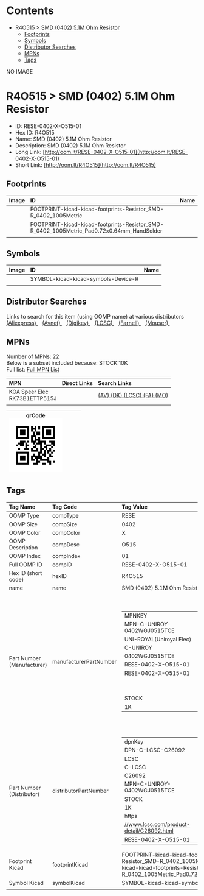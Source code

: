 



Contents
========

* [R4O515 > SMD (0402) 5.1M Ohm Resistor](#r4o515--smd-0402-51m-ohm-resistor)
	* [Footprints](#footprints)
	* [Symbols](#symbols)
	* [Distributor Searches](#distributor-searches)
	* [MPNs](#mpns)
	* [Tags](#tags)
  
NO IMAGE  
# R4O515 > SMD (0402) 5.1M Ohm Resistor

- ID: RESE-0402-X-O515-01
- Hex ID: R4O515
- Name: SMD (0402) 5.1M Ohm Resistor
- Description: SMD (0402) 5.1M Ohm Resistor
- Long Link: [http://oom.lt/RESE-0402-X-O515-01](http://oom.lt/RESE-0402-X-O515-01)
- Short Link: [http://oom.lt/R4O515](http://oom.lt/R4O515)

## Footprints
  

|Image|ID|Name|
| :--- | :--- | :--- |
||FOOTPRINT-kicad-kicad-footprints-Resistor_SMD-R_0402_1005Metric||
||FOOTPRINT-kicad-kicad-footprints-Resistor_SMD-R_0402_1005Metric_Pad0.72x0.64mm_HandSolder||
||||

## Symbols
  

|Image|ID|Name|
| :--- | :--- | :--- |
|![]()|SYMBOL-kicad-kicad-symbols-Device-R||
||||

## Distributor Searches
  
Links to search for this item (using OOMP name) at various distributors  
[(Aliexpress) ](https://www.aliexpress.com/wholesale?SearchText=1117SMD+0402+5.1M+Ohm+Resistor)&nbsp;&nbsp;&nbsp;[(Avnet) ](https://www.avnet.com/shop/us/search/SMD+0402+5.1M+Ohm+Resistor)&nbsp;&nbsp;&nbsp;[(Digikey) ](https://www.digikey.co.uk/en/products/result?s=SMD+0402+5.1M+Ohm+Resistor)&nbsp;&nbsp;&nbsp;[(LCSC) ](https://www.lcsc.com/search?q=SMD+0402+5.1M+Ohm+Resistor)&nbsp;&nbsp;&nbsp;[(Farnell) ](https://uk.farnell.com/search?st=SMD+0402+5.1M+Ohm+Resistor)&nbsp;&nbsp;&nbsp;[(Mouser) ](https://www.mouser.com/c/?q=SMD+0402+5.1M+Ohm+Resistor)&nbsp;&nbsp;&nbsp;
## MPNs
  
Number of MPNs: 22<br>Below is a subset included because: STOCK:10K <br>Full list: [Full MPN List](MPNLIST.md)  

|MPN|Direct Links|Search Links|
| :--- | :--- | :--- |
|KOA Speer Elec<br>RK73B1ETTP515J||[(AV) ](https://www.avnet.com/shop/us/search/RK73B1ETTP515J)[(DK) ](https://www.digikey.co.uk/products/en?keywords=RK73B1ETTP515J)[(LCSC) ](https://www.lcsc.com/search?q=RK73B1ETTP515J)[(FA) ](https://uk.farnell.com/search?st=RK73B1ETTP515J)[(MO) ](https://www.mouser.com/c/?q=RK73B1ETTP515J)|
||||
  

|qrCode<br>[![](https://raw.githubusercontent.com/oomlout/oomlout_OOMP_parts_V2/main/RESE/0402/X/O515/01/qrCode_140.png)](https://github.com/oomlout/oomlout_OOMP_parts_V2/tree/main/RESE/0402/X/O515/01/qrCode.png)||||
| :---: | :---: | :---: | :---: |

## Tags
  

|Tag Name|Tag Code|Tag Value|
| :--- | :--- | :--- |
|OOMP Type|oompType|RESE|
|OOMP Size|oompSize|0402|
|OOMP Color|oompColor|X|
|OOMP Description|oompDesc|O515|
|OOMP Index|oompIndex|01|
|Full OOMP ID|oompID|RESE-0402-X-O515-01|
|Hex ID (short code)|hexID|R4O515|
|name|name|SMD (0402) 5.1M Ohm Resistor|
|Part Number (Manufacturer)|manufacturerPartNumber|<table><tr><td>MPNKEY</td></tr><tr><td> MPN-C-UNIROY-0402WGJ0515TCE</td><td> MANUFACTURER</td></tr><tr><td> UNI-ROYAL(Uniroyal Elec)</td><td> MANUCODE</td></tr><tr><td> C-UNIROY</td><td> MPN</td></tr><tr><td> 0402WGJ0515TCE</td><td> OOMPIDPARTIAL</td></tr><tr><td> RESE-0402-X-O515-01</td><td> OOMPID</td></tr><tr><td> RESE-0402-X-O515-01</td><td> LINK</td></tr><tr><td> </td><td> DESCRIPTION</td></tr><tr><td> </td><td> TAGS</td></tr><tr><td> STOCK</td></tr><tr><td>1K</td></tr></table></td><td> <table><tr><td>MPNKEY</td></tr><tr><td> MPN-C-LIZELE-CR0402JF0515G</td><td> MANUFACTURER</td></tr><tr><td> LIZ Elec</td><td> MANUCODE</td></tr><tr><td> C-LIZELE</td><td> MPN</td></tr><tr><td> CR0402JF0515G</td><td> OOMPIDPARTIAL</td></tr><tr><td> RESE-0402-X-O515-01</td><td> OOMPID</td></tr><tr><td> RESE-0402-X-O515-01</td><td> LINK</td></tr><tr><td> </td><td> DESCRIPTION</td></tr><tr><td> </td><td> TAGS</td></tr><tr><td> </td></tr></table></td><td> <table><tr><td>MPNKEY</td></tr><tr><td> MPN-C-RALEC-RTT02515JTH</td><td> MANUFACTURER</td></tr><tr><td> RALEC</td><td> MANUCODE</td></tr><tr><td> C-RALEC</td><td> MPN</td></tr><tr><td> RTT02515JTH</td><td> OOMPIDPARTIAL</td></tr><tr><td> RESE-0402-X-O515-01</td><td> OOMPID</td></tr><tr><td> RESE-0402-X-O515-01</td><td> LINK</td></tr><tr><td> </td><td> DESCRIPTION</td></tr><tr><td> </td><td> TAGS</td></tr><tr><td> STOCK</td></tr><tr><td>1K</td></tr></table></td><td> <table><tr><td>MPNKEY</td></tr><tr><td> MPN-C-KOASPE-RK73B1ETTP515J</td><td> MANUFACTURER</td></tr><tr><td> KOA Speer Elec</td><td> MANUCODE</td></tr><tr><td> C-KOASPE</td><td> MPN</td></tr><tr><td> RK73B1ETTP515J</td><td> OOMPIDPARTIAL</td></tr><tr><td> RESE-0402-X-O515-01</td><td> OOMPID</td></tr><tr><td> RESE-0402-X-O515-01</td><td> LINK</td></tr><tr><td> </td><td> DESCRIPTION</td></tr><tr><td> </td><td> TAGS</td></tr><tr><td> STOCK</td></tr><tr><td>10K</td></tr></table></td><td> <table><tr><td>MPNKEY</td></tr><tr><td> MPN-C-YAGEO-RC0402JR-075M1L</td><td> MANUFACTURER</td></tr><tr><td> YAGEO</td><td> MANUCODE</td></tr><tr><td> C-YAGEO</td><td> MPN</td></tr><tr><td> RC0402JR-075M1L</td><td> OOMPIDPARTIAL</td></tr><tr><td> RESE-0402-X-O515-01</td><td> OOMPID</td></tr><tr><td> RESE-0402-X-O515-01</td><td> LINK</td></tr><tr><td> </td><td> DESCRIPTION</td></tr><tr><td> </td><td> TAGS</td></tr><tr><td> </td></tr></table></td><td> <table><tr><td>MPNKEY</td></tr><tr><td> MPN-C-YAGEO-RC0402FR-075M1L</td><td> MANUFACTURER</td></tr><tr><td> YAGEO</td><td> MANUCODE</td></tr><tr><td> C-YAGEO</td><td> MPN</td></tr><tr><td> RC0402FR-075M1L</td><td> OOMPIDPARTIAL</td></tr><tr><td> RESE-0402-X-O515-01</td><td> OOMPID</td></tr><tr><td> RESE-0402-X-O515-01</td><td> LINK</td></tr><tr><td> </td><td> DESCRIPTION</td></tr><tr><td> </td><td> TAGS</td></tr><tr><td> </td></tr></table></td><td> <table><tr><td>MPNKEY</td></tr><tr><td> MPN-C-RALEC-RTT025104FTH</td><td> MANUFACTURER</td></tr><tr><td> RALEC</td><td> MANUCODE</td></tr><tr><td> C-RALEC</td><td> MPN</td></tr><tr><td> RTT025104FTH</td><td> OOMPIDPARTIAL</td></tr><tr><td> RESE-0402-X-O515-01</td><td> OOMPID</td></tr><tr><td> RESE-0402-X-O515-01</td><td> LINK</td></tr><tr><td> </td><td> DESCRIPTION</td></tr><tr><td> </td><td> TAGS</td></tr><tr><td> STOCK</td></tr><tr><td>1K</td></tr></table></td><td> <table><tr><td>MPNKEY</td></tr><tr><td> MPN-C-TAITEC-RM04FTN5104</td><td> MANUFACTURER</td></tr><tr><td> TA-I Tech</td><td> MANUCODE</td></tr><tr><td> C-TAITEC</td><td> MPN</td></tr><tr><td> RM04FTN5104</td><td> OOMPIDPARTIAL</td></tr><tr><td> RESE-0402-X-O515-01</td><td> OOMPID</td></tr><tr><td> RESE-0402-X-O515-01</td><td> LINK</td></tr><tr><td> </td><td> DESCRIPTION</td></tr><tr><td> </td><td> TAGS</td></tr><tr><td> STOCK</td></tr><tr><td>1K</td></tr></table></td><td> <table><tr><td>MPNKEY</td></tr><tr><td> MPN-C-YAGEO-AC0402FR-075M1L</td><td> MANUFACTURER</td></tr><tr><td> YAGEO</td><td> MANUCODE</td></tr><tr><td> C-YAGEO</td><td> MPN</td></tr><tr><td> AC0402FR-075M1L</td><td> OOMPIDPARTIAL</td></tr><tr><td> RESE-0402-X-O515-01</td><td> OOMPID</td></tr><tr><td> RESE-0402-X-O515-01</td><td> LINK</td></tr><tr><td> </td><td> DESCRIPTION</td></tr><tr><td> </td><td> TAGS</td></tr><tr><td> STOCK</td></tr><tr><td>1K</td></tr></table></td><td> <table><tr><td>MPNKEY</td></tr><tr><td> MPN-C-YAGEO-AC0402JR-075M1L</td><td> MANUFACTURER</td></tr><tr><td> YAGEO</td><td> MANUCODE</td></tr><tr><td> C-YAGEO</td><td> MPN</td></tr><tr><td> AC0402JR-075M1L</td><td> OOMPIDPARTIAL</td></tr><tr><td> RESE-0402-X-O515-01</td><td> OOMPID</td></tr><tr><td> RESE-0402-X-O515-01</td><td> LINK</td></tr><tr><td> </td><td> DESCRIPTION</td></tr><tr><td> </td><td> TAGS</td></tr><tr><td> STOCK</td></tr><tr><td>1K</td></tr></table></td><td> <table><tr><td>MPNKEY</td></tr><tr><td> MPN-C-TYOHM-RMC04025.1M1%N</td><td> MANUFACTURER</td></tr><tr><td> TyoHM</td><td> MANUCODE</td></tr><tr><td> C-TYOHM</td><td> MPN</td></tr><tr><td> RMC04025.1M1%N</td><td> OOMPIDPARTIAL</td></tr><tr><td> RESE-0402-X-O515-01</td><td> OOMPID</td></tr><tr><td> RESE-0402-X-O515-01</td><td> LINK</td></tr><tr><td> </td><td> DESCRIPTION</td></tr><tr><td> </td><td> TAGS</td></tr><tr><td> STOCK</td></tr><tr><td>1K</td></tr></table></td><td> <table><tr><td>MPNKEY</td></tr><tr><td> MPN-C-UNIROY-0402WGF5104TCE</td><td> MANUFACTURER</td></tr><tr><td> UNI-ROYAL(Uniroyal Elec)</td><td> MANUCODE</td></tr><tr><td> C-UNIROY</td><td> MPN</td></tr><tr><td> 0402WGF5104TCE</td><td> OOMPIDPARTIAL</td></tr><tr><td> RESE-0402-X-O515-01</td><td> OOMPID</td></tr><tr><td> RESE-0402-X-O515-01</td><td> LINK</td></tr><tr><td> </td><td> DESCRIPTION</td></tr><tr><td> </td><td> TAGS</td></tr><tr><td> STOCK</td></tr><tr><td>1K</td></tr></table></td><td> <table><tr><td>MPNKEY</td></tr><tr><td> MPN-C-FHGUAN-RC-02U5104FT</td><td> MANUFACTURER</td></tr><tr><td> FH (Guangdong Fenghua Advanced Tech)</td><td> MANUCODE</td></tr><tr><td> C-FHGUAN</td><td> MPN</td></tr><tr><td> RC-02U5104FT</td><td> OOMPIDPARTIAL</td></tr><tr><td> RESE-0402-X-O515-01</td><td> OOMPID</td></tr><tr><td> RESE-0402-X-O515-01</td><td> LINK</td></tr><tr><td> </td><td> DESCRIPTION</td></tr><tr><td> </td><td> TAGS</td></tr><tr><td> STOCK</td></tr><tr><td>1K</td></tr></table></td><td> <table><tr><td>MPNKEY</td></tr><tr><td> MPN-C-FHGUAN-RC-02U515JT</td><td> MANUFACTURER</td></tr><tr><td> FH (Guangdong Fenghua Advanced Tech)</td><td> MANUCODE</td></tr><tr><td> C-FHGUAN</td><td> MPN</td></tr><tr><td> RC-02U515JT</td><td> OOMPIDPARTIAL</td></tr><tr><td> RESE-0402-X-O515-01</td><td> OOMPID</td></tr><tr><td> RESE-0402-X-O515-01</td><td> LINK</td></tr><tr><td> </td><td> DESCRIPTION</td></tr><tr><td> </td><td> TAGS</td></tr><tr><td> STOCK</td></tr><tr><td>1K</td></tr></table></td><td> <table><tr><td>MPNKEY</td></tr><tr><td> MPN-C-WALSIN-WR04X515JTL</td><td> MANUFACTURER</td></tr><tr><td> Walsin Tech Corp</td><td> MANUCODE</td></tr><tr><td> C-WALSIN</td><td> MPN</td></tr><tr><td> WR04X515JTL</td><td> OOMPIDPARTIAL</td></tr><tr><td> RESE-0402-X-O515-01</td><td> OOMPID</td></tr><tr><td> RESE-0402-X-O515-01</td><td> LINK</td></tr><tr><td> </td><td> DESCRIPTION</td></tr><tr><td> </td><td> TAGS</td></tr><tr><td> STOCK</td></tr><tr><td>1K</td></tr></table></td><td> <table><tr><td>MPNKEY</td></tr><tr><td> MPN-C-WALSIN-WR04W5104FTL</td><td> MANUFACTURER</td></tr><tr><td> Walsin Tech Corp</td><td> MANUCODE</td></tr><tr><td> C-WALSIN</td><td> MPN</td></tr><tr><td> WR04W5104FTL</td><td> OOMPIDPARTIAL</td></tr><tr><td> RESE-0402-X-O515-01</td><td> OOMPID</td></tr><tr><td> RESE-0402-X-O515-01</td><td> LINK</td></tr><tr><td> </td><td> DESCRIPTION</td></tr><tr><td> </td><td> TAGS</td></tr><tr><td> </td></tr></table></td><td> <table><tr><td>MPNKEY</td></tr><tr><td> MPN-C-PANASO-ERJ2GEJ515X</td><td> MANUFACTURER</td></tr><tr><td> PANASONIC</td><td> MANUCODE</td></tr><tr><td> C-PANASO</td><td> MPN</td></tr><tr><td> ERJ2GEJ515X</td><td> OOMPIDPARTIAL</td></tr><tr><td> RESE-0402-X-O515-01</td><td> OOMPID</td></tr><tr><td> RESE-0402-X-O515-01</td><td> LINK</td></tr><tr><td> </td><td> DESCRIPTION</td></tr><tr><td> </td><td> TAGS</td></tr><tr><td> STOCK</td></tr><tr><td>1K</td></tr></table></td><td> <table><tr><td>MPNKEY</td></tr><tr><td> MPN-C-VISHAY-CRCW04025M10FKED</td><td> MANUFACTURER</td></tr><tr><td> Vishay Intertech</td><td> MANUCODE</td></tr><tr><td> C-VISHAY</td><td> MPN</td></tr><tr><td> CRCW04025M10FKED</td><td> OOMPIDPARTIAL</td></tr><tr><td> RESE-0402-X-O515-01</td><td> OOMPID</td></tr><tr><td> RESE-0402-X-O515-01</td><td> LINK</td></tr><tr><td> </td><td> DESCRIPTION</td></tr><tr><td> </td><td> TAGS</td></tr><tr><td> </td></tr></table></td><td> <table><tr><td>MPNKEY</td></tr><tr><td> MPN-C-VISHAY-CRCW04025M10JNED</td><td> MANUFACTURER</td></tr><tr><td> Vishay Intertech</td><td> MANUCODE</td></tr><tr><td> C-VISHAY</td><td> MPN</td></tr><tr><td> CRCW04025M10JNED</td><td> OOMPIDPARTIAL</td></tr><tr><td> RESE-0402-X-O515-01</td><td> OOMPID</td></tr><tr><td> RESE-0402-X-O515-01</td><td> LINK</td></tr><tr><td> </td><td> DESCRIPTION</td></tr><tr><td> </td><td> TAGS</td></tr><tr><td> </td></tr></table></td><td> <table><tr><td>MPNKEY</td></tr><tr><td> MPN-C-BOURNS-CR0402-JW-515GLF</td><td> MANUFACTURER</td></tr><tr><td> BOURNS</td><td> MANUCODE</td></tr><tr><td> C-BOURNS</td><td> MPN</td></tr><tr><td> CR0402-JW-515GLF</td><td> OOMPIDPARTIAL</td></tr><tr><td> RESE-0402-X-O515-01</td><td> OOMPID</td></tr><tr><td> RESE-0402-X-O515-01</td><td> LINK</td></tr><tr><td> </td><td> DESCRIPTION</td></tr><tr><td> </td><td> TAGS</td></tr><tr><td> </td></tr></table></td><td> <table><tr><td>MPNKEY</td></tr><tr><td> MPN-C-YAGEO-AA0402JR-075M1L</td><td> MANUFACTURER</td></tr><tr><td> YAGEO</td><td> MANUCODE</td></tr><tr><td> C-YAGEO</td><td> MPN</td></tr><tr><td> AA0402JR-075M1L</td><td> OOMPIDPARTIAL</td></tr><tr><td> RESE-0402-X-O515-01</td><td> OOMPID</td></tr><tr><td> RESE-0402-X-O515-01</td><td> LINK</td></tr><tr><td> </td><td> DESCRIPTION</td></tr><tr><td> </td><td> TAGS</td></tr><tr><td> </td></tr></table></td><td> <table><tr><td>MPNKEY</td></tr><tr><td> MPN-C-YAGEO-AA0402FR-075M1L</td><td> MANUFACTURER</td></tr><tr><td> YAGEO</td><td> MANUCODE</td></tr><tr><td> C-YAGEO</td><td> MPN</td></tr><tr><td> AA0402FR-075M1L</td><td> OOMPIDPARTIAL</td></tr><tr><td> RESE-0402-X-O515-01</td><td> OOMPID</td></tr><tr><td> RESE-0402-X-O515-01</td><td> LINK</td></tr><tr><td> </td><td> DESCRIPTION</td></tr><tr><td> </td><td> TAGS</td></tr><tr><td> </td></tr></table>|
|Part Number (Distributor)|distributorPartNumber|<table><tr><td>dpnKey</td></tr><tr><td> DPN-C-LCSC-C26092</td><td> DISTRIBUTOR</td></tr><tr><td> LCSC</td><td> DISTRCODE</td></tr><tr><td> C-LCSC</td><td> DPN</td></tr><tr><td> C26092</td><td> MPN</td></tr><tr><td> MPN-C-UNIROY-0402WGJ0515TCE</td><td> TAGS</td></tr><tr><td> STOCK</td></tr><tr><td>1K</td><td> LINK</td></tr><tr><td> https</td></tr><tr><td>//www.lcsc.com/product-detail/C26092.html</td><td> OOMPID</td></tr><tr><td> RESE-0402-X-O515-01</td></tr></table></td><td> <table><tr><td>dpnKey</td></tr><tr><td> DPN-C-LCSC-C100668</td><td> DISTRIBUTOR</td></tr><tr><td> LCSC</td><td> DISTRCODE</td></tr><tr><td> C-LCSC</td><td> DPN</td></tr><tr><td> C100668</td><td> MPN</td></tr><tr><td> MPN-C-LIZELE-CR0402JF0515G</td><td> TAGS</td></tr><tr><td> </td><td> LINK</td></tr><tr><td> https</td></tr><tr><td>//www.lcsc.com/product-detail/C100668.html</td><td> OOMPID</td></tr><tr><td> RESE-0402-X-O515-01</td></tr></table></td><td> <table><tr><td>dpnKey</td></tr><tr><td> DPN-C-LCSC-C103089</td><td> DISTRIBUTOR</td></tr><tr><td> LCSC</td><td> DISTRCODE</td></tr><tr><td> C-LCSC</td><td> DPN</td></tr><tr><td> C103089</td><td> MPN</td></tr><tr><td> MPN-C-RALEC-RTT02515JTH</td><td> TAGS</td></tr><tr><td> STOCK</td></tr><tr><td>1K</td><td> LINK</td></tr><tr><td> https</td></tr><tr><td>//www.lcsc.com/product-detail/C103089.html</td><td> OOMPID</td></tr><tr><td> RESE-0402-X-O515-01</td></tr></table></td><td> <table><tr><td>dpnKey</td></tr><tr><td> DPN-C-LCSC-C131599</td><td> DISTRIBUTOR</td></tr><tr><td> LCSC</td><td> DISTRCODE</td></tr><tr><td> C-LCSC</td><td> DPN</td></tr><tr><td> C131599</td><td> MPN</td></tr><tr><td> MPN-C-KOASPE-RK73B1ETTP515J</td><td> TAGS</td></tr><tr><td> STOCK</td></tr><tr><td>10K</td><td> LINK</td></tr><tr><td> https</td></tr><tr><td>//www.lcsc.com/product-detail/C131599.html</td><td> OOMPID</td></tr><tr><td> RESE-0402-X-O515-01</td></tr></table></td><td> <table><tr><td>dpnKey</td></tr><tr><td> DPN-C-LCSC-C137855</td><td> DISTRIBUTOR</td></tr><tr><td> LCSC</td><td> DISTRCODE</td></tr><tr><td> C-LCSC</td><td> DPN</td></tr><tr><td> C137855</td><td> MPN</td></tr><tr><td> MPN-C-YAGEO-RC0402JR-075M1L</td><td> TAGS</td></tr><tr><td> </td><td> LINK</td></tr><tr><td> https</td></tr><tr><td>//www.lcsc.com/product-detail/C137855.html</td><td> OOMPID</td></tr><tr><td> RESE-0402-X-O515-01</td></tr></table></td><td> <table><tr><td>dpnKey</td></tr><tr><td> DPN-C-LCSC-C137956</td><td> DISTRIBUTOR</td></tr><tr><td> LCSC</td><td> DISTRCODE</td></tr><tr><td> C-LCSC</td><td> DPN</td></tr><tr><td> C137956</td><td> MPN</td></tr><tr><td> MPN-C-YAGEO-RC0402FR-075M1L</td><td> TAGS</td></tr><tr><td> </td><td> LINK</td></tr><tr><td> https</td></tr><tr><td>//www.lcsc.com/product-detail/C137956.html</td><td> OOMPID</td></tr><tr><td> RESE-0402-X-O515-01</td></tr></table></td><td> <table><tr><td>dpnKey</td></tr><tr><td> DPN-C-LCSC-C159018</td><td> DISTRIBUTOR</td></tr><tr><td> LCSC</td><td> DISTRCODE</td></tr><tr><td> C-LCSC</td><td> DPN</td></tr><tr><td> C159018</td><td> MPN</td></tr><tr><td> MPN-C-RALEC-RTT025104FTH</td><td> TAGS</td></tr><tr><td> STOCK</td></tr><tr><td>1K</td><td> LINK</td></tr><tr><td> https</td></tr><tr><td>//www.lcsc.com/product-detail/C159018.html</td><td> OOMPID</td></tr><tr><td> RESE-0402-X-O515-01</td></tr></table></td><td> <table><tr><td>dpnKey</td></tr><tr><td> DPN-C-LCSC-C187995</td><td> DISTRIBUTOR</td></tr><tr><td> LCSC</td><td> DISTRCODE</td></tr><tr><td> C-LCSC</td><td> DPN</td></tr><tr><td> C187995</td><td> MPN</td></tr><tr><td> MPN-C-TAITEC-RM04FTN5104</td><td> TAGS</td></tr><tr><td> STOCK</td></tr><tr><td>1K</td><td> LINK</td></tr><tr><td> https</td></tr><tr><td>//www.lcsc.com/product-detail/C187995.html</td><td> OOMPID</td></tr><tr><td> RESE-0402-X-O515-01</td></tr></table></td><td> <table><tr><td>dpnKey</td></tr><tr><td> DPN-C-LCSC-C227161</td><td> DISTRIBUTOR</td></tr><tr><td> LCSC</td><td> DISTRCODE</td></tr><tr><td> C-LCSC</td><td> DPN</td></tr><tr><td> C227161</td><td> MPN</td></tr><tr><td> MPN-C-YAGEO-AC0402FR-075M1L</td><td> TAGS</td></tr><tr><td> STOCK</td></tr><tr><td>1K</td><td> LINK</td></tr><tr><td> https</td></tr><tr><td>//www.lcsc.com/product-detail/C227161.html</td><td> OOMPID</td></tr><tr><td> RESE-0402-X-O515-01</td></tr></table></td><td> <table><tr><td>dpnKey</td></tr><tr><td> DPN-C-LCSC-C227398</td><td> DISTRIBUTOR</td></tr><tr><td> LCSC</td><td> DISTRCODE</td></tr><tr><td> C-LCSC</td><td> DPN</td></tr><tr><td> C227398</td><td> MPN</td></tr><tr><td> MPN-C-YAGEO-AC0402JR-075M1L</td><td> TAGS</td></tr><tr><td> STOCK</td></tr><tr><td>1K</td><td> LINK</td></tr><tr><td> https</td></tr><tr><td>//www.lcsc.com/product-detail/C227398.html</td><td> OOMPID</td></tr><tr><td> RESE-0402-X-O515-01</td></tr></table></td><td> <table><tr><td>dpnKey</td></tr><tr><td> DPN-C-LCSC-C269650</td><td> DISTRIBUTOR</td></tr><tr><td> LCSC</td><td> DISTRCODE</td></tr><tr><td> C-LCSC</td><td> DPN</td></tr><tr><td> C269650</td><td> MPN</td></tr><tr><td> MPN-C-TYOHM-RMC04025.1M1%N</td><td> TAGS</td></tr><tr><td> STOCK</td></tr><tr><td>1K</td><td> LINK</td></tr><tr><td> https</td></tr><tr><td>//www.lcsc.com/product-detail/C269650.html</td><td> OOMPID</td></tr><tr><td> RESE-0402-X-O515-01</td></tr></table></td><td> <table><tr><td>dpnKey</td></tr><tr><td> DPN-C-LCSC-C270595</td><td> DISTRIBUTOR</td></tr><tr><td> LCSC</td><td> DISTRCODE</td></tr><tr><td> C-LCSC</td><td> DPN</td></tr><tr><td> C270595</td><td> MPN</td></tr><tr><td> MPN-C-UNIROY-0402WGF5104TCE</td><td> TAGS</td></tr><tr><td> STOCK</td></tr><tr><td>1K</td><td> LINK</td></tr><tr><td> https</td></tr><tr><td>//www.lcsc.com/product-detail/C270595.html</td><td> OOMPID</td></tr><tr><td> RESE-0402-X-O515-01</td></tr></table></td><td> <table><tr><td>dpnKey</td></tr><tr><td> DPN-C-LCSC-C321206</td><td> DISTRIBUTOR</td></tr><tr><td> LCSC</td><td> DISTRCODE</td></tr><tr><td> C-LCSC</td><td> DPN</td></tr><tr><td> C321206</td><td> MPN</td></tr><tr><td> MPN-C-FHGUAN-RC-02U5104FT</td><td> TAGS</td></tr><tr><td> STOCK</td></tr><tr><td>1K</td><td> LINK</td></tr><tr><td> https</td></tr><tr><td>//www.lcsc.com/product-detail/C321206.html</td><td> OOMPID</td></tr><tr><td> RESE-0402-X-O515-01</td></tr></table></td><td> <table><tr><td>dpnKey</td></tr><tr><td> DPN-C-LCSC-C321208</td><td> DISTRIBUTOR</td></tr><tr><td> LCSC</td><td> DISTRCODE</td></tr><tr><td> C-LCSC</td><td> DPN</td></tr><tr><td> C321208</td><td> MPN</td></tr><tr><td> MPN-C-FHGUAN-RC-02U515JT</td><td> TAGS</td></tr><tr><td> STOCK</td></tr><tr><td>1K</td><td> LINK</td></tr><tr><td> https</td></tr><tr><td>//www.lcsc.com/product-detail/C321208.html</td><td> OOMPID</td></tr><tr><td> RESE-0402-X-O515-01</td></tr></table></td><td> <table><tr><td>dpnKey</td></tr><tr><td> DPN-C-LCSC-C368437</td><td> DISTRIBUTOR</td></tr><tr><td> LCSC</td><td> DISTRCODE</td></tr><tr><td> C-LCSC</td><td> DPN</td></tr><tr><td> C368437</td><td> MPN</td></tr><tr><td> MPN-C-WALSIN-WR04X515JTL</td><td> TAGS</td></tr><tr><td> STOCK</td></tr><tr><td>1K</td><td> LINK</td></tr><tr><td> https</td></tr><tr><td>//www.lcsc.com/product-detail/C368437.html</td><td> OOMPID</td></tr><tr><td> RESE-0402-X-O515-01</td></tr></table></td><td> <table><tr><td>dpnKey</td></tr><tr><td> DPN-C-LCSC-C396141</td><td> DISTRIBUTOR</td></tr><tr><td> LCSC</td><td> DISTRCODE</td></tr><tr><td> C-LCSC</td><td> DPN</td></tr><tr><td> C396141</td><td> MPN</td></tr><tr><td> MPN-C-WALSIN-WR04W5104FTL</td><td> TAGS</td></tr><tr><td> </td><td> LINK</td></tr><tr><td> https</td></tr><tr><td>//www.lcsc.com/product-detail/C396141.html</td><td> OOMPID</td></tr><tr><td> RESE-0402-X-O515-01</td></tr></table></td><td> <table><tr><td>dpnKey</td></tr><tr><td> DPN-C-LCSC-C413040</td><td> DISTRIBUTOR</td></tr><tr><td> LCSC</td><td> DISTRCODE</td></tr><tr><td> C-LCSC</td><td> DPN</td></tr><tr><td> C413040</td><td> MPN</td></tr><tr><td> MPN-C-PANASO-ERJ2GEJ515X</td><td> TAGS</td></tr><tr><td> STOCK</td></tr><tr><td>1K</td><td> LINK</td></tr><tr><td> https</td></tr><tr><td>//www.lcsc.com/product-detail/C413040.html</td><td> OOMPID</td></tr><tr><td> RESE-0402-X-O515-01</td></tr></table></td><td> <table><tr><td>dpnKey</td></tr><tr><td> DPN-C-LCSC-C482214</td><td> DISTRIBUTOR</td></tr><tr><td> LCSC</td><td> DISTRCODE</td></tr><tr><td> C-LCSC</td><td> DPN</td></tr><tr><td> C482214</td><td> MPN</td></tr><tr><td> MPN-C-VISHAY-CRCW04025M10FKED</td><td> TAGS</td></tr><tr><td> </td><td> LINK</td></tr><tr><td> https</td></tr><tr><td>//www.lcsc.com/product-detail/C482214.html</td><td> OOMPID</td></tr><tr><td> RESE-0402-X-O515-01</td></tr></table></td><td> <table><tr><td>dpnKey</td></tr><tr><td> DPN-C-LCSC-C482291</td><td> DISTRIBUTOR</td></tr><tr><td> LCSC</td><td> DISTRCODE</td></tr><tr><td> C-LCSC</td><td> DPN</td></tr><tr><td> C482291</td><td> MPN</td></tr><tr><td> MPN-C-VISHAY-CRCW04025M10JNED</td><td> TAGS</td></tr><tr><td> </td><td> LINK</td></tr><tr><td> https</td></tr><tr><td>//www.lcsc.com/product-detail/C482291.html</td><td> OOMPID</td></tr><tr><td> RESE-0402-X-O515-01</td></tr></table></td><td> <table><tr><td>dpnKey</td></tr><tr><td> DPN-C-LCSC-C2085431</td><td> DISTRIBUTOR</td></tr><tr><td> LCSC</td><td> DISTRCODE</td></tr><tr><td> C-LCSC</td><td> DPN</td></tr><tr><td> C2085431</td><td> MPN</td></tr><tr><td> MPN-C-BOURNS-CR0402-JW-515GLF</td><td> TAGS</td></tr><tr><td> </td><td> LINK</td></tr><tr><td> https</td></tr><tr><td>//www.lcsc.com/product-detail/C2085431.html</td><td> OOMPID</td></tr><tr><td> RESE-0402-X-O515-01</td></tr></table></td><td> <table><tr><td>dpnKey</td></tr><tr><td> DPN-C-LCSC-C2095955</td><td> DISTRIBUTOR</td></tr><tr><td> LCSC</td><td> DISTRCODE</td></tr><tr><td> C-LCSC</td><td> DPN</td></tr><tr><td> C2095955</td><td> MPN</td></tr><tr><td> MPN-C-YAGEO-AA0402JR-075M1L</td><td> TAGS</td></tr><tr><td> </td><td> LINK</td></tr><tr><td> https</td></tr><tr><td>//www.lcsc.com/product-detail/C2095955.html</td><td> OOMPID</td></tr><tr><td> RESE-0402-X-O515-01</td></tr></table></td><td> <table><tr><td>dpnKey</td></tr><tr><td> DPN-C-LCSC-C2097102</td><td> DISTRIBUTOR</td></tr><tr><td> LCSC</td><td> DISTRCODE</td></tr><tr><td> C-LCSC</td><td> DPN</td></tr><tr><td> C2097102</td><td> MPN</td></tr><tr><td> MPN-C-YAGEO-AA0402FR-075M1L</td><td> TAGS</td></tr><tr><td> </td><td> LINK</td></tr><tr><td> https</td></tr><tr><td>//www.lcsc.com/product-detail/C2097102.html</td><td> OOMPID</td></tr><tr><td> RESE-0402-X-O515-01</td></tr></table>|
|Footprint Kicad|footprintKicad|FOOTPRINT-kicad-kicad-footprints-Resistor_SMD-R_0402_1005Metric, FOOTPRINT-kicad-kicad-footprints-Resistor_SMD-R_0402_1005Metric_Pad0.72x0.64mm_HandSolder|
|Symbol Kicad|symbolKicad|SYMBOL-kicad-kicad-symbols-Device-R|
||||
